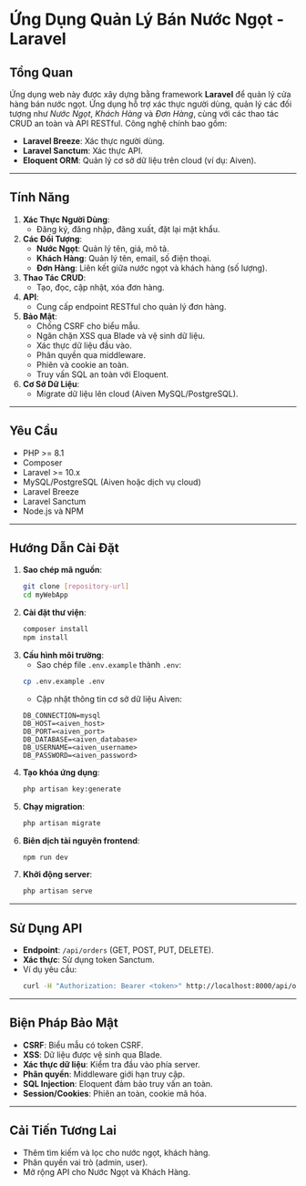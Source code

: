 # Ứng Dụng Quản Lý Bán Nước Ngọt - Laravel

## Tổng Quan
Ứng dụng web này được xây dựng bằng framework **Laravel** để quản lý cửa hàng bán nước ngọt. Ứng dụng hỗ trợ xác thực người dùng, quản lý các đối tượng như *Nước Ngọt*, *Khách Hàng* và *Đơn Hàng*, cùng với các thao tác CRUD an toàn và API RESTful. Công nghệ chính bao gồm:
- **Laravel Breeze**: Xác thực người dùng.
- **Laravel Sanctum**: Xác thực API.
- **Eloquent ORM**: Quản lý cơ sở dữ liệu trên cloud (ví dụ: Aiven).

---

## Tính Năng
1. **Xác Thực Người Dùng**:
   - Đăng ký, đăng nhập, đăng xuất, đặt lại mật khẩu.
2. **Các Đối Tượng**:
   - **Nước Ngọt**: Quản lý tên, giá, mô tả.
   - **Khách Hàng**: Quản lý tên, email, số điện thoại.
   - **Đơn Hàng**: Liên kết giữa nước ngọt và khách hàng (số lượng).
3. **Thao Tác CRUD**:
   - Tạo, đọc, cập nhật, xóa đơn hàng.
4. **API**:
   - Cung cấp endpoint RESTful cho quản lý đơn hàng.
5. **Bảo Mật**:
   - Chống CSRF cho biểu mẫu.
   - Ngăn chặn XSS qua Blade và vệ sinh dữ liệu.
   - Xác thực dữ liệu đầu vào.
   - Phân quyền qua middleware.
   - Phiên và cookie an toàn.
   - Truy vấn SQL an toàn với Eloquent.
6. **Cơ Sở Dữ Liệu**:
   - Migrate dữ liệu lên cloud (Aiven MySQL/PostgreSQL).
---

## Yêu Cầu
- PHP >= 8.1
- Composer
- Laravel >= 10.x
- MySQL/PostgreSQL (Aiven hoặc dịch vụ cloud)
- Laravel Breeze
- Laravel Sanctum
- Node.js và NPM

---

## Hướng Dẫn Cài Đặt
1. **Sao chép mã nguồn**:
   ```bash
   git clone [repository-url]
   cd myWebApp
   ```
2. **Cài đặt thư viện**:
   ```bash
   composer install
   npm install
   ```
3. **Cấu hình môi trường**:
   - Sao chép file `.env.example` thành `.env`:
   ```bash
   cp .env.example .env
   ```
   - Cập nhật thông tin cơ sở dữ liệu Aiven:
   ```env
   DB_CONNECTION=mysql
   DB_HOST=<aiven_host>
   DB_PORT=<aiven_port>
   DB_DATABASE=<aiven_database>
   DB_USERNAME=<aiven_username>
   DB_PASSWORD=<aiven_password>
   ```
4. **Tạo khóa ứng dụng**:
   ```bash
   php artisan key:generate
   ```
5. **Chạy migration**:
   ```bash
   php artisan migrate
   ```
6. **Biên dịch tài nguyên frontend**:
   ```bash
   npm run dev
   ```
7. **Khởi động server**:
   ```bash
   php artisan serve
   ```

---

## Sử Dụng API
- **Endpoint**: `/api/orders` (GET, POST, PUT, DELETE).
- **Xác thực**: Sử dụng token Sanctum.
- Ví dụ yêu cầu:
   ```bash
   curl -H "Authorization: Bearer <token>" http://localhost:8000/api/orders
   ```

---

## Biện Pháp Bảo Mật
- **CSRF**: Biểu mẫu có token CSRF.
- **XSS**: Dữ liệu được vệ sinh qua Blade.
- **Xác thực dữ liệu**: Kiểm tra đầu vào phía server.
- **Phân quyền**: Middleware giới hạn truy cập.
- **SQL Injection**: Eloquent đảm bảo truy vấn an toàn.
- **Session/Cookies**: Phiên an toàn, cookie mã hóa.

---

## Cải Tiến Tương Lai
- Thêm tìm kiếm và lọc cho nước ngọt, khách hàng.
- Phân quyền vai trò (admin, user).
- Mở rộng API cho Nước Ngọt và Khách Hàng.
